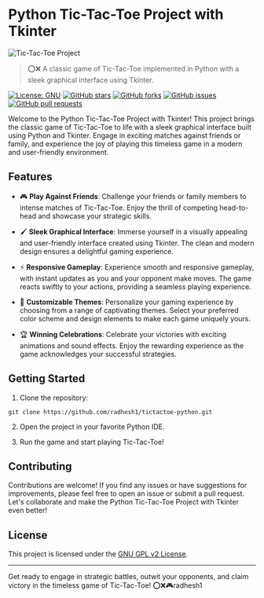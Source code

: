 # Python Tic-Tac-Toe Project with Tkinter

![Tic-Tac-Toe Project](project-image.jpg)

> ⭕❌ A classic game of Tic-Tac-Toe implemented in Python with a sleek graphical interface using Tkinter.

[![License: GNU](https://img.shields.io/badge/License-GNU-yellow.svg)](https://opensource.org/license/lgpl-2-0/)
[![GitHub stars](https://img.shields.io/github/stars/radhesh1/tictactoe-python.svg)](https://github.com/radhesh1/tictactoe-python/stargazers)
[![GitHub forks](https://img.shields.io/github/forks/radhesh1/tictactoe-python.svg)](https://github.com/radhesh1/tictactoe-python/network)
[![GitHub issues](https://img.shields.io/github/issues/radhesh1/tictactoe-python.svg)](https://github.com/radhesh1/tictactoe-python/issues)
[![GitHub pull requests](https://img.shields.io/github/issues-pr/radhesh1/tictactoe-python.svg)](https://github.com/radhesh1/ttictactoe-python/pulls)

Welcome to the Python Tic-Tac-Toe Project with Tkinter! This project brings the classic game of Tic-Tac-Toe to life with a sleek graphical interface built using Python and Tkinter. Engage in exciting matches against friends or family, and experience the joy of playing this timeless game in a modern and user-friendly environment.

## Features

- 🎮 **Play Against Friends**: Challenge your friends or family members to intense matches of Tic-Tac-Toe. Enjoy the thrill of competing head-to-head and showcase your strategic skills.

- 🖌️ **Sleek Graphical Interface**: Immerse yourself in a visually appealing and user-friendly interface created using Tkinter. The clean and modern design ensures a delightful gaming experience.

- ⚡ **Responsive Gameplay**: Experience smooth and responsive gameplay, with instant updates as you and your opponent make moves. The game reacts swiftly to your actions, providing a seamless playing experience.

- 🌈 **Customizable Themes**: Personalize your gaming experience by choosing from a range of captivating themes. Select your preferred color scheme and design elements to make each game uniquely yours.

- 🏆 **Winning Celebrations**: Celebrate your victories with exciting animations and sound effects. Enjoy the rewarding experience as the game acknowledges your successful strategies.

## Getting Started

1. Clone the repository:

```shell
git clone https://github.com/radhesh1/tictactoe-python.git
```

2. Open the project in your favorite Python IDE.

3. Run the game and start playing Tic-Tac-Toe!

## Contributing

Contributions are welcome! If you find any issues or have suggestions for improvements, please feel free to open an issue or submit a pull request. Let's collaborate and make the Python Tic-Tac-Toe Project with Tkinter even better!

## License

This project is licensed under the [GNU GPL v2 License](LICENSE).

---

Get ready to engage in strategic battles, outwit your opponents, and claim victory in the timeless game of Tic-Tac-Toe! ⭕❌🎮radhesh1
